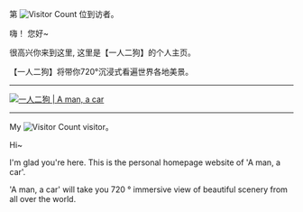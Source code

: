 第 ![Visitor Count](https://profile-counter.glitch.me/Christmas/count.svg) 位到访者。

嗨！ 您好~

很高兴你来到这里, 这里是【一人二狗】的个人主页。

【一人二狗】将带你720°沉浸式看遍世界各地美景。


-----

[![](https://upload-images.jianshu.io/upload_images/2471034-4a359b4a0fcfd11d.png?imageMogr2/auto-orient/strip%7CimageView2/2/w/1240 "一人二狗 | A man, a car")](https://github.com/amancar)

-----

My ![Visitor Count](https://profile-counter.glitch.me/Christmas/count.svg) visitor。

Hi~

I'm glad you're here. This is the personal homepage website of 'A man, a car'.

'A man, a car' will take you 720 ° immersive view of beautiful scenery from all over the world.
